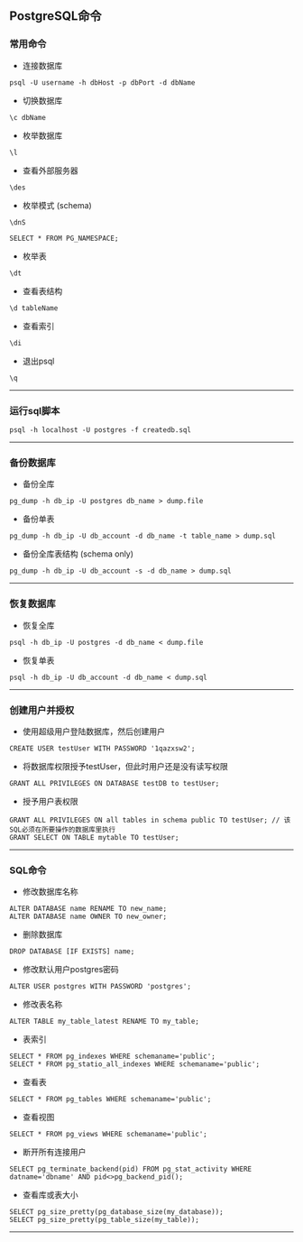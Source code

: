 ## PostgreSQL命令

### 常用命令
* 连接数据库
```
psql -U username -h dbHost -p dbPort -d dbName
```
* 切换数据库
```
\c dbName
```
* 枚举数据库
```
\l
```
* 查看外部服务器
```
\des
```
* 枚举模式 (schema)
```
\dnS
```
```
SELECT * FROM PG_NAMESPACE;
```
* 枚举表
```
\dt
```
* 查看表结构
```
\d tableName
```
* 查看索引
```
\di
```
* 退出psql
```
\q
```

***

### 运行sql脚本
```
psql -h localhost -U postgres -f createdb.sql
```
***

### 备份数据库
* 备份全库
```
pg_dump -h db_ip -U postgres db_name > dump.file
```
* 备份单表
```
pg_dump -h db_ip -U db_account -d db_name -t table_name > dump.sql
```
* 备份全库表结构 (schema only)
```
pg_dump -h db_ip -U db_account -s -d db_name > dump.sql
```

***

### 恢复数据库
* 恢复全库
```
psql -h db_ip -U postgres -d db_name < dump.file
```
* 恢复单表
```
psql -h db_ip -U db_account -d db_name < dump.sql
```

***

### 创建用户并授权
* 使用超级用户登陆数据库，然后创建用户
```
CREATE USER testUser WITH PASSWORD '1qazxsw2';
```
* 将数据库权限授予testUser，但此时用户还是没有读写权限
```
GRANT ALL PRIVILEGES ON DATABASE testDB to testUser;
```
* 授予用户表权限
```
GRANT ALL PRIVILEGES ON all tables in schema public TO testUser; // 该SQL必须在所要操作的数据库里执行
GRANT SELECT ON TABLE mytable TO testUser;
```

***

### SQL命令
* 修改数据库名称
```
ALTER DATABASE name RENAME TO new_name;
ALTER DATABASE name OWNER TO new_owner;
```
* 删除数据库
```
DROP DATABASE [IF EXISTS] name;
```
* 修改默认用户postgres密码
```
ALTER USER postgres WITH PASSWORD 'postgres';
```
* 修改表名称
```
ALTER TABLE my_table_latest RENAME TO my_table;
```
* 表索引
```
SELECT * FROM pg_indexes WHERE schemaname='public';
SELECT * FROM pg_statio_all_indexes WHERE schemaname='public';
```
* 查看表
```
SELECT * FROM pg_tables WHERE schemaname='public';
```
* 查看视图
```
SELECT * FROM pg_views WHERE schemaname='public';
```
* 断开所有连接用户
```
SELECT pg_terminate_backend(pid) FROM pg_stat_activity WHERE datname='dbname' AND pid<>pg_backend_pid();
```
* 查看库或表大小
```
SELECT pg_size_pretty(pg_database_size(my_database));
SELECT pg_size_pretty(pg_table_size(my_table));
```

***
